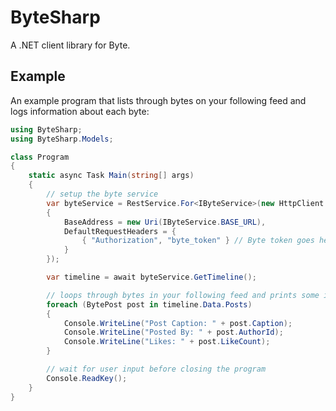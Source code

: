 # ByteSharp
A .NET client library for Byte.

## Example
An example program that lists through bytes on your following feed and logs information about each byte:
```csharp
using ByteSharp;
using ByteSharp.Models;

class Program
{
    static async Task Main(string[] args)
    {
        // setup the byte service
        var byteService = RestService.For<IByteService>(new HttpClient
        {
            BaseAddress = new Uri(IByteService.BASE_URL),
            DefaultRequestHeaders = {
                { "Authorization", "byte_token" } // Byte token goes here!
            }
        });

        var timeline = await byteService.GetTimeline();

        // loops through bytes in your following feed and prints some information about each individual byte!
        foreach (BytePost post in timeline.Data.Posts)
        {
            Console.WriteLine("Post Caption: " + post.Caption);
            Console.WriteLine("Posted By: " + post.AuthorId);
            Console.WriteLine("Likes: " + post.LikeCount);
        }

        // wait for user input before closing the program
        Console.ReadKey();
    }
}
```